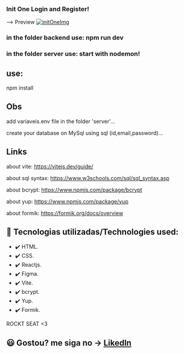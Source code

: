 ### Init One Login and Register!

--> Preview
[![initOneImg](https://user-images.githubusercontent.com/97729476/198087508-f1f63807-6009-4dbe-9960-3ee945f17f9e.png)
](url)

### in the folder backend use: npm run dev

### in the folder server use: start with nodemon!

## use:

npm install


## Obs
add variaveis.env file in the folder 'server'...

create your database on MySql using sql (id,email,password)...

## Links
about vite: https://vitejs.dev/guide/

about sql syntax: https://www.w3schools.com/sql/sql_syntax.asp

about bcrypt: https://www.npmjs.com/package/bcrypt

about yup: https://www.npmjs.com/package/yup

about formik: https://formik.org/docs/overview

 
## 🚀 Tecnologias utilizadas/Technologies used:
- ✔️ HTML.
- ✔️ CSS.
- ✔️ Reactjs.
- ✔️ Figma.
- ✔️ Vite.
- ✔️ bcrypt.
- ✔️ Yup.
- ✔️ Formik.



ROCKT SEAT <3 
## 😃 Gostou? me siga no -> [Likedln](https://www.linkedin.com/in/thales-ian-carlesso-975014214/)
